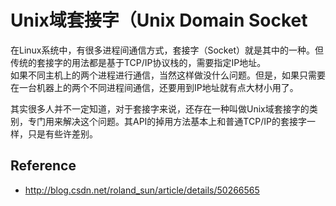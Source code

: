 # Unix域套接字（Unix Domain Socket

在Linux系统中，有很多进程间通信方式，套接字（Socket）就是其中的一种。但传统的套接字的用法都是基于TCP/IP协议栈的，需要指定IP地址。  
如果不同主机上的两个进程进行通信，当然这样做没什么问题。但是，如果只需要在一台机器上的两个不同进程间通信，还要用到IP地址就有点大材小用了。

其实很多人并不一定知道，对于套接字来说，还存在一种叫做Unix域套接字的类别，专门用来解决这个问题。其API的掉用方法基本上和普通TCP/IP的套接字一样，只是有些许差别。

## Reference

- <http://blog.csdn.net/roland_sun/article/details/50266565>